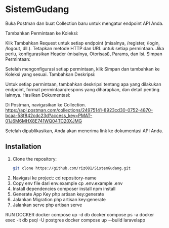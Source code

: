 # SistemGudang

Buka Postman dan buat Collection baru untuk mengatur endpoint API Anda.

Tambahkan Permintaan ke Koleksi:

Klik Tambahkan Request untuk setiap endpoint (misalnya, /register, /login, /logout, dll.).
Tetapkan metode HTTP dan URL untuk setiap permintaan.
Jika perlu, konfigurasikan Header (misalnya, Otorisasi), Params, dan Isi.
Simpan Permintaan:

Setelah mengonfigurasi setiap permintaan, klik Simpan dan tambahkan ke Koleksi yang sesuai.
Tambahkan Deskripsi:

Untuk setiap permintaan, tambahkan deskripsi tentang apa yang dilakukan endpoint, format permintaan/respons yang diharapkan, dan detail penting lainnya.
Hasilkan Dokumentasi:

Di Postman, navigasikan ke Collection.
https://api.postman.com/collections/24975141-8923cd30-0752-4870-bcaa-58f842cdc23d?access_key=PMAT-01J6M6MHX8E741WQ04TC20XJMG

Setelah dipublikasikan, Anda akan menerima link ke dokumentasi API Anda.

## Installation

1. Clone the repository:
   ```bash
   git clone https://github.com/riz081/SistemGudang.git
2. Navigasi ke project:
    cd repository-name
3. Copy env file dari env.example
    cp .env.example .env
4. Install dependencies
    composer install
    npm install
5. Generate App Key
    php artisan key:generate
6. Jalankan Migration
    php artisan key:generate
7. Jalankan serve
    php artisan serve

RUN DOCKER
    docker compose up -d db
    docker compose ps -a 
    docker exec -it db psql -U postgres
    docker compose up --build laravelapp

